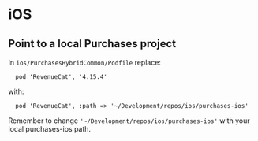# iOS

## Point to a local Purchases project

In `ios/PurchasesHybridCommon/Podfile` replace:

```
  pod 'RevenueCat', '4.15.4'
```

with:

```
  pod 'RevenueCat', :path => '~/Development/repos/ios/purchases-ios'
```

Remember to change `'~/Development/repos/ios/purchases-ios'` with your local purchases-ios path.